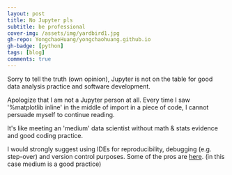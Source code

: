 ```yaml
---
layout: post
title: No Jupyter pls
subtitle: be professional
cover-img: /assets/img/yardbird1.jpg
gh-repo: YongchaoHuang/yongchaohuang.github.io
gh-badge: [python]
tags: [blog]
comments: true
---
```

Sorry to tell the truth (own opinion), Jupyter is not on the table for good data analysis practice and software development.

Apologize that I am not a Jupyter person at all. Every time I saw '%matplotlib inline' in the middle of import in a piece of code, I cannot persuade myself to continue reading.

It's like meeting an 'medium' data scientist without math & stats evidence and good coding practice.

I would strongly suggest using IDEs for reproducibility, debugging (e.g. step-over) and version control purposes. Some of the pros are [here](https://towardsdatascience.com/5-reasons-why-you-should-switch-from-jupyter-notebook-to-scripts-cb3535ba9c95). (in this case medium is a good practice)
